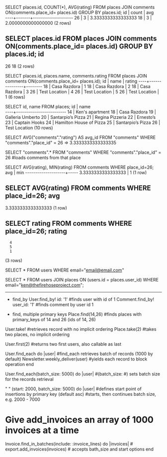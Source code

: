 SELECT places.id, COUNT(*), AVG(rating)  FROM places JOIN comments ON(comments.place_id=  places.id) GROUP BY places.id;
 id | count |        avg         
----+-------+--------------------
 26 |     3 | 3.3333333333333333
 18 |     3 | 2.0000000000000000
(2 rows)




SELECT places.id  FROM places JOIN comments ON(comments.place_id=  places.id) GROUP BY places.id;
 id 
----
 26
 18
(2 rows)



SELECT places.id, places.name, comments.rating FROM places JOIN comments ON(comments.place_id=  places.id);
 id |     name      | rating 
----+---------------+--------
 18 | Casa Razdora  |      1
 18 | Casa Razdora  |      2
 18 | Casa Razdora  |      3
 26 | Test Location |      4
 26 | Test Location |      5
 26 | Test Location |      1
(6 rows)


SELECT id, name FROM places;
 id |          name           
----+-------------------------
 14 | Ken's apartment
 18 | Casa Razdora
 19 | Galleria Umberto
 20 | Santarpio’s Pizza
 21 | Regina Pizzeria
 22 | Ernesto’s
 23 | Captain Hooks
 24 | Hamilton House of Pizza
 25 | Santarpio’s Pizza
 26 | Test Location
(10 rows)



SELECT AVG("comments"."rating") AS avg_id FROM "comments" WHERE "comments"."place_id" = 26
=> 3.3333333333333335



SELECT "comments".* FROM "comments" WHERE "comments"."place_id" = 26	#loads comments from that place


SELECT AVG(rating), MIN(rating) FROM comments WHERE place_id=26;
        avg         | min 
--------------------+-----
 3.3333333333333333 |   1
(1 row)


SELECT AVG(rating) FROM comments WHERE place_id=26;
        avg         
--------------------
 3.3333333333333333
(1 row)



SELECT rating FROM comments WHERE place_id=26;
 rating 
--------
      4
      5
      1
(3 rows)



SELECT * FROM users WHERE email="email@email.com"                   


SELECT * FROM users JOIN places ON (users.id = places.user_id) WHERE email="ken@thefirehoseproject.com";







********

- find_by
User.find_by! id: '1'					#finds user with id of 1
Comment.find_by! user_id: '1'			#finds comment by user id 1

- find, multiple primary keys
Place.find(14,26)						#finds places with primary_keys of 14 and 26 (ids of 14, 26)

User.take!								#retrieves record with no implicit ordering
Place.take(2)							#takes two places, no implicit ordering

User.first(2)							#returns two first users, also callable as last

User.find_each do |user|				#find_each retrieves batch of records (1000 by default)
	Newsletter.weekly_deliver(user)		#yields each record to block operation
end

User.find_each(batch_size: 5000) do |user|			#(batch_size: #) sets batch size for the records retrieval

" " (start: 2000, batch_size: 5000) do |user|		#defines start point of insertions by primary key (default asc)
													#starts, then continues batch size, e.g. 2000 - 7000


# Give add_invoices an array of 1000 invoices at a time			#
Invoice.find_in_batches(include: :invoice_lines) do |invoices|	#
  export.add_invoices(invoices)									# accepts bath_size and start options
end
























